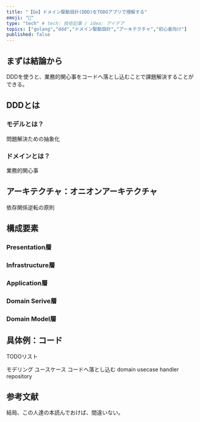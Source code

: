 ```yaml
---
title: "【Go】ドメイン駆動設計(DDD)をTODOアプリで理解する"
emoji: "🍖"
type: "tech" # tech: 技術記事 / idea: アイデア
topics: ["golang","ddd","ドメイン駆動設計","アーキテクチャ","初心者向け"]
published: false
---
```


## まずは結論から

DDDを使うと、業務的関心事をコードへ落とし込むことで課題解決することができる。

## DDDとは

### モデルとは？

問題解決ための抽象化

### ドメインとは？

業務的関心事

## アーキテクチャ：オニオンアーキテクチャ

依存関係逆転の原則

## 構成要素

### Presentation層

### Infrastructure層

### Application層

### Domain Serive層

### Domain Model層

## 具体例：コード

TODOリスト

モデリング
ユースケース
コードへ落とし込む
domain
usecase
handler
repository

## 参考文献

結局、この人達の本読んでおけば、間違いない。